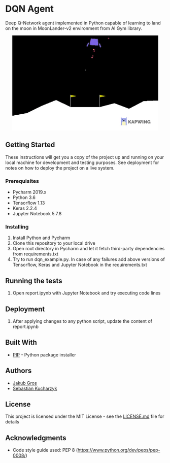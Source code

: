 # DQN Agent
Deep Q-Network agent implemented in Python capable of learning to land on the moon in MoonLander-v2 environment from AI Gym library.

<p align="center">
  <img width="460" height="300" src="videos/v3_4.gif">
</p>

## Getting Started

These instructions will get you a copy of the project up and running on your local machine for development and testing purposes. See deployment for notes on how to deploy the project on a live system.

### Prerequisites

* Pycharm 2019.x
* Python 3.6
* Tensorflow 1.13
* Keras 2.2.4
* Jupyter Notebook 5.7.8

### Installing

1. Install Python and Pycharm
2. Clone this repository to your local drive
3. Open root directory in Pycharm and let it fetch third-party dependencies from requirements.txt
4. Try to run dqn_example.py. In case of any failures add above versions of Tensorflow, Keras and Jupyter Notebook in the requirements.txt

## Running the tests

1. Open report.ipynb with Jupyter Notebook and try executing code lines

## Deployment

1. After applying changes to any python script, update the content of report.ipynb

## Built With

* [PIP](https://pip.pypa.io/en/stable/) - Python package installer


## Authors

*  [Jakub Gros](https://github.com/jakubgros)
*  [Sebastian Kucharzyk](https://github.com/kucharzyk-sebastian/NES_emulator)

## License

This project is licensed under the MIT License - see the [LICENSE.md](LICENSE.md) file for details

## Acknowledgments

* Code style guide used: PEP 8 (https://www.python.org/dev/peps/pep-0008/) 
